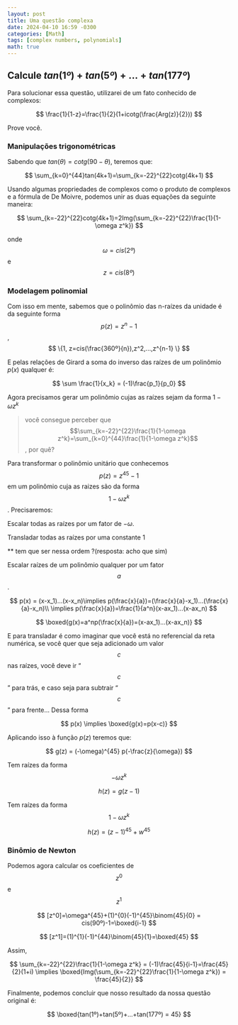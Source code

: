 ```yaml
---
layout: post
title: Uma questão complexa
date: 2024-04-10 16:59 -0300
categories: [Math]
tags: [complex numbers, polynomials]
math: true
---
```


## Calcule $tan(1º)+tan(5º)+...+tan(177º)$

Para solucionar essa questão, utilizarei de um fato conhecido de complexos:

$$
\frac{1}{1-z}=\frac{1}{2}(1+icotg(\frac{Arg(z)}{2}))
$$

Prove você.

### Manipulações trigonométricas
Sabendo que $tan(\theta)=cotg(90-\theta)$, teremos que:

$$
\sum_{k=0}^{44}tan(4k+1)=\sum_{k=-22}^{22}cotg(4k+1)
$$

Usando algumas propriedades de complexos como o produto de complexos e a fórmula de De Moivre, podemos unir as duas equações da seguinte maneira:

$$
\sum_{k=-22}^{22}cotg(4k+1)=2Img(\sum_{k=-22}^{22}\frac{1}{1-\omega z^k})
$$

onde $$\omega = cis(2º)$$  e $$z = cis(8º)$$

### Modelagem polinomial

Com isso em mente, sabemos que o polinômio das n-raízes da unidade é da seguinte forma  $$ p(z)=z^n-1$$ , $$ \{1, z=cis(\frac{360º}{n}),z^2,...,z^{n-1} \} $$

E pelas relações de Girard a soma do inverso das raízes de um polinômio $p(x)$ qualquer é:

$$
\sum \frac{1}{x_k} = (-1)\frac{p_1}{p_0}
$$

Agora precisamos gerar um polinômio cujas as raízes sejam da forma $1-\omega z^k$

> você consegue perceber que  $$\sum_{k=-22}^{22}\frac{1}{1-\omega z^k}=\sum_{k=0}^{44}\frac{1}{1-\omega z^k}$$, por quê?

Para transformar o polinômio unitário que conhecemos $$ p(z)=z^{45}-1 $$ em um polinômio cuja as raizes são da forma $$ 1-\omega z^k $$. Precisaremos:

Escalar todas as raízes por um fator de $-\omega$.

Transladar todas as raízes por uma constante 1

** tem que ser nessa ordem ?(resposta: acho que sim)

Escalar raízes de um polinômio qualquer por um fator $$ a $$.

 

$$
p(x) = (x-x_1)...(x-x_n)\implies p(\frac{x}{a})=(\frac{x}{a}-x_1)...(\frac{x}{a}-x_n)\\ \implies p(\frac{x}{a})=\frac{1}{a^n}(x-ax_1)...(x-ax_n) 
$$

$$
\boxed{g(x)=a^np(\frac{x}{a})=(x-ax_1)...(x-ax_n)} 
$$

E para transladar é como imaginar que você está no referencial da reta numérica, se você quer que seja adicionado um valor $$ c $$ nas raízes, você deve ir “$$ c $$” para trás, e caso seja para subtrair “$$ c $$” para frente… Dessa forma

$$
p(x) \implies \boxed{g(x)=p(x-c)}
$$

Aplicando isso à função $p(z)$ teremos que:

$$
g(z) = (-\omega)^{45} p(-\frac{z}{\omega})
$$

Tem raízes da forma $$-\omega z^k$$

 

$$
h(z) = g(z-1)
$$

Tem raízes da forma $$ 1-\omega z^k $$

$$
h(z)=(z-1)^{45}+w^{45}
$$

### Binômio de Newton

Podemos agora calcular os coeficientes de $$ z^0 $$ e $$ z^1 $$

$$
[z^0]=\omega^{45}+(1)^{0}(-1)^{45}\binom{45}{0} = cis(90º)-1=\boxed{i-1} 
$$

$$
[z^1]=(1)^{1}(-1)^{44}\binom{45}{1}=\boxed{45}
$$

Assim, 

$$
\sum_{k=-22}^{22}\frac{1}{1-\omega z^k} = (-1)\frac{45}{i-1}=\frac{45}{2}(1+i) \implies \boxed{Img(\sum_{k=-22}^{22}\frac{1}{1-\omega z^k}) = \frac{45}{2}}
$$

Finalmente, podemos concluir que nosso resultado da nossa questão original é:

$$
\boxed{tan(1º)+tan(5º)+...+tan(177º) = 45}
$$
